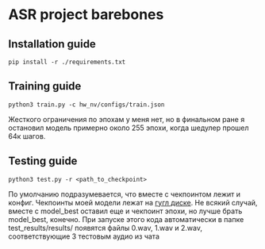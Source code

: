 # ASR project barebones

## Installation guide

```shell
pip install -r ./requirements.txt
```

## Training guide

```shell
python3 train.py -c hw_nv/configs/train.json
```
Жесткого ограничения по эпохам у меня нет, но в финальном ране я остановил модель примерно около 255 эпохи, когда шедулер прошел 64к шагов.

## Testing guide

```shell
python3 test.py -r <path_to_checkpoint>
```
По умолчанию подразумевается, что вместе с чекпоинтом лежит и конфиг. Чекпоинты моей модели лежат на [гугл диске](https://drive.google.com/drive/folders/1Q4Xp7BrSjqDY5LwqdGgMMZaBVc_ppBqc?usp=drive_link). Не всякий случай, вместе с model_best оставил еще и чекпоинт эпохи, но лучше брать model_best, конечно. При запуске этого кода автоматически в папке test_results/results/ появятся файлы 0.wav, 1.wav и 2.wav, соответствующие 3 тестовым аудио из чата

